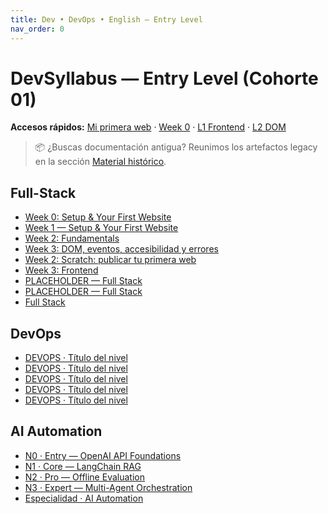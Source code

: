 ```yaml
---
title: Dev • DevOps • English — Entry Level
nav_order: 0
---
```

# DevSyllabus — Entry Level (Cohorte 01)

**Accesos rápidos:** [Mi primera web](/public/) · [Week 0](/fullstack/00-setup/) · [L1 Frontend](/fullstack/01-frontend/) · [L2 DOM](/fullstack/02-dom/)

> 📦 ¿Buscas documentación antigua? Reunimos los artefactos legacy en la sección [Material histórico](/legacy/).


## Full-Stack

- [Week 0: Setup & Your First Website](/fullstack/00-onboarding/)
- [Week 1 — Setup & Your First Website ](/fullstack/01-setup/)
- [Week 2: Fundamentals](/fullstack/02-fundamentals/)
- [Week 3: DOM, eventos, accesibilidad y errores](/fullstack/03-dom/)
- [Week 2: Scratch: publicar tu primera web](/fullstack/00-scratch/)
- [Week 3: Frontend](/fullstack/01-frontend/)
- [PLACEHOLDER — Full Stack](/fullstack/03-mid1/)
- [PLACEHOLDER — Full Stack](/fullstack/04-mid2/)
- [Full Stack](/fullstack/index/)


## DevOps

- [DEVOPS · Título del nivel](/devops/l0-scratch/)
- [DEVOPS · Título del nivel](/devops/l1-starter/)
- [DEVOPS · Título del nivel](/devops/l2-builder/)
- [DEVOPS · Título del nivel](/devops/l3-advanced/)
- [DEVOPS · Título del nivel](/devops/l4-pro/)

## AI Automation

- [N0 · Entry — OpenAI API Foundations](/ai/n0-entry/)
- [N1 · Core — LangChain RAG](/ai/n1-core/)
- [N2 · Pro — Offline Evaluation](/ai/n2-pro/)
- [N3 · Expert — Multi-Agent Orchestration](/ai/n3-expert/)
- [Especialidad · AI Automation](/ai/index/)

